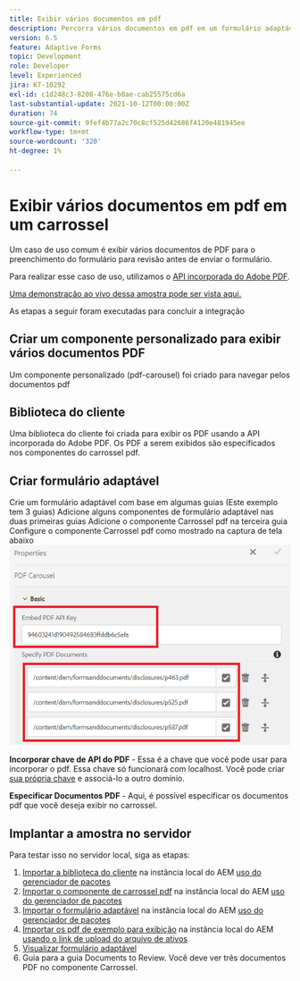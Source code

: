 ```yaml
---
title: Exibir vários documentos em pdf
description: Percorra vários documentos em pdf em um formulário adaptável.
version: 6.5
feature: Adaptive Forms
topic: Development
role: Developer
level: Experienced
jira: KT-10292
exl-id: c1d248c3-8208-476e-b0ae-cab25575cd6a
last-substantial-update: 2021-10-12T00:00:00Z
duration: 74
source-git-commit: 9fef4b77a2c70c8cf525d42686f4120e481945ee
workflow-type: tm+mt
source-wordcount: '320'
ht-degree: 1%

---
```


# Exibir vários documentos em pdf em um carrossel

Um caso de uso comum é exibir vários documentos de PDF para o preenchimento do formulário para revisão antes de enviar o formulário.

Para realizar esse caso de uso, utilizamos o [API incorporada do Adobe PDF](https://www.adobe.io/apis/documentcloud/dcsdk/pdf-embed.html).

[Uma demonstração ao vivo dessa amostra pode ser vista aqui.](https://forms.enablementadobe.com/content/dam/formsanddocuments/wefinancecreditcard/jcr:content?wcmmode=disabled)

As etapas a seguir foram executadas para concluir a integração

## Criar um componente personalizado para exibir vários documentos PDF

Um componente personalizado (pdf-carousel) foi criado para navegar pelos documentos pdf

## Biblioteca do cliente

Uma biblioteca do cliente foi criada para exibir os PDF usando a API incorporada do Adobe PDF. Os PDF a serem exibidos são especificados nos componentes do carrossel pdf.

## Criar formulário adaptável

Crie um formulário adaptável com base em algumas guias (Este exemplo tem 3 guias) Adicione alguns componentes de formulário adaptável nas duas primeiras guias Adicione o componente Carrossel pdf na terceira guia Configure o componente Carrossel pdf como mostrado na captura de tela abaixo
![pdf-carousel](assets/pdf-carousel-af-component.png)

**Incorporar chave de API do PDF** - Essa é a chave que você pode usar para incorporar o pdf. Essa chave só funcionará com localhost. Você pode criar [sua própria chave](https://www.adobe.io/apis/documentcloud/dcsdk/pdf-embed.html) e associá-lo a outro domínio.

**Especificar Documentos PDF** - Aqui, é possível especificar os documentos pdf que você deseja exibir no carrossel.


## Implantar a amostra no servidor

Para testar isso no servidor local, siga as etapas:

1. [Importar a biblioteca do cliente](assets/pdf-carousel-client-lib.zip) na instância local do AEM [uso do gerenciador de pacotes](http://localhost:4502/crx/packmgr/index.jsp)
1. [Importar o componente de carrossel pdf](assets/pdf-carousel-component.zip) na instância local do AEM [uso do gerenciador de pacotes](http://localhost:4502/crx/packmgr/index.jsp)
1. [Importar o formulário adaptável](assets/adaptive-form-pdf-carousel.zip) na instância local do AEM [uso do gerenciador de pacotes](http://localhost:4502/crx/packmgr/index.jsp)
1. [Importar os pdf de exemplo para exibição](assets/pdf-carousel-sample-documents.zip) na instância local do AEM [usando o link de upload do arquivo de ativos](http://localhost:4502/assets.html/content/dam)
1. [Visualizar formulário adaptável](http://localhost:4502/content/dam/formsanddocuments/wefinancecreditcard/jcr:content?wcmmode=disabled)
1. Guia para a guia Documents to Review. Você deve ver três documentos PDF no componente Carrossel.
